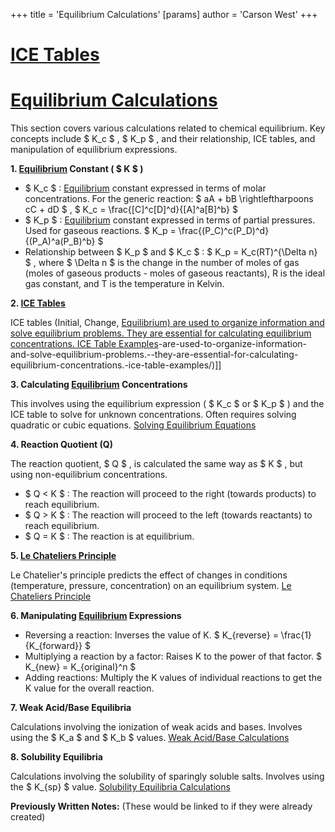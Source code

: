 +++
 title = 'Equilibrium Calculations'
[params]
	author = 'Carson West'
+++
# [ICE Tables](./../ice-tables/)
# [Equilibrium Calculations](./../equilibrium-calculations/)

This section covers various calculations related to chemical equilibrium.  Key concepts include  $ K_c $ ,  $ K_p $ , and their relationship, ICE tables, and manipulation of equilibrium expressions.

**1. [Equilibrium](./../equilibrium/) Constant ( $ K $ )**

*    $ K_c $ : [Equilibrium](./../equilibrium/) constant expressed in terms of molar concentrations.  For the generic reaction:  $ aA + bB \rightleftharpoons cC + dD $ ,   $ K_c = \frac{[C]^c[D]^d}{[A]^a[B]^b} $ 
*    $ K_p $ : [Equilibrium](./../equilibrium/) constant expressed in terms of partial pressures.  Used for gaseous reactions.   $ K_p = \frac{(P_C)^c(P_D)^d}{(P_A)^a(P_B)^b} $ 
*   Relationship between  $ K_p $  and  $ K_c $ :  $ K_p = K_c(RT)^{\Delta n} $ , where  $ \Delta n $  is the change in the number of moles of gas (moles of gaseous products - moles of gaseous reactants), R is the ideal gas constant, and T is the temperature in Kelvin.

**2. [ICE Tables](./../ice-tables/)**

ICE tables (Initial, Change, [Equilibrium) are used to organize information and solve equilibrium problems.  They are essential for calculating equilibrium concentrations. ICE Table Examples](./../equilibrium)-are-used-to-organize-information-and-solve-equilibrium-problems.--they-are-essential-for-calculating-equilibrium-concentrations.-ice-table-examples/)]]

**3. Calculating [Equilibrium](./../equilibrium/) Concentrations**

This involves using the equilibrium expression ( $ K_c $  or  $ K_p $ ) and the ICE table to solve for unknown concentrations.  Often requires solving quadratic or cubic equations. [Solving Equilibrium Equations](./../solving-equilibrium-equations/)

**4. Reaction Quotient (Q)**

The reaction quotient,  $ Q $ , is calculated the same way as  $ K $ , but using non-equilibrium concentrations.

*    $ Q < K $ : The reaction will proceed to the right (towards products) to reach equilibrium.
*    $ Q > K $ : The reaction will proceed to the left (towards reactants) to reach equilibrium.
*    $ Q = K $ : The reaction is at equilibrium.

**5. [Le Chateliers Principle](./../le-chateliers-principle/)**

Le Chatelier's principle predicts the effect of changes in conditions (temperature, pressure, concentration) on an equilibrium system. [Le Chateliers Principle](./../le-chateliers-principle/)

**6.  Manipulating [Equilibrium](./../equilibrium/) Expressions**

*   Reversing a reaction: Inverses the value of K.   $ K_{reverse} = \frac{1}{K_{forward}} $ 
*   Multiplying a reaction by a factor: Raises K to the power of that factor.   $ K_{new} = K_{original}^n $ 
*   Adding reactions:  Multiply the K values of individual reactions to get the K value for the overall reaction.

**7.  Weak Acid/Base Equilibria**

Calculations involving the ionization of weak acids and bases.  Involves using the  $ K_a $  and  $ K_b $  values. [Weak Acid/Base Calculations](./../weak-acid/base-calculations/)

**8. Solubility Equilibria**

Calculations involving the solubility of sparingly soluble salts.  Involves using the  $ K_{sp} $  value. [Solubility Equilibria Calculations](./../solubility-equilibria-calculations/)

**Previously Written Notes:**  (These would be linked to if they were already created)



